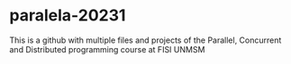 # paralela-20231
This is a github with multiple files and projects of the Parallel, Concurrent and Distributed programming course at FISI UNMSM
